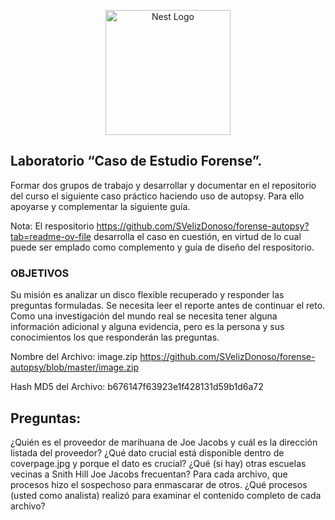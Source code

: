 

<p align="center">
  <a href="http://nestjs.com/" target="blank"><img src="https://nestjs.com/img/logo-small.svg" width="200" alt="Nest Logo" /></a>
</p>

## Laboratorio “Caso de Estudio Forense”.

Formar dos grupos de trabajo y desarrollar y documentar en el repositorio del curso el siguiente caso práctico haciendo uso de autopsy.
Para ello apoyarse y complementar la siguiente guía.

Nota:  El respositorio  https://github.com/SVelizDonoso/forense-autopsy?tab=readme-ov-file  desarrolla el caso en cuestión, en virtud de lo cual puede ser emplado como complemento y guía de diseño del respositorio.


### OBJETIVOS

Su misión es analizar un disco flexible recuperado y responder las preguntas formuladas. Se necesita leer el reporte antes de continuar el reto. Como una investigación del mundo real se necesita tener alguna información adicional y alguna evidencia, pero es la persona y sus conocimientos los que responderán las preguntas.

Nombre del Archivo: image.zip https://github.com/SVelizDonoso/forense-autopsy/blob/master/image.zip

Hash MD5 del Archivo: b676147f63923e1f428131d59b1d6a72

## Preguntas:
¿Quién es el proveedor de marihuana de Joe Jacobs y cuál es la dirección listada del proveedor?
¿Qué dato crucial está disponible dentro de coverpage.jpg y porque el dato es crucial?
¿Qué (si hay) otras escuelas vecinas a Snith Hill Joe Jacobs frecuentan?
Para cada archivo, que procesos hizo el sospechoso para enmascarar de otros.
¿Qué procesos (usted como analista) realizó para examinar el contenido completo de cada archivo?

